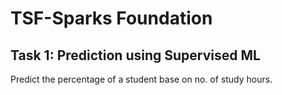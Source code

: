 # TSF-Sparks Foundation
## Task 1: Prediction using Supervised ML

Predict the percentage of a student base on no. of study hours.
